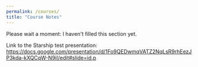 ```yaml
---
permalink: /courses/
title: "Course Notes"
---
```


Please wait a moment: I haven't filled this section yet.


Link to the Starship test presentation: https://docs.google.com/presentation/d/1Fo9QEDwmqVATZ2NqLsR9rhEezJP3kda-kXQCqW-N9iI/edit#slide=id.p
